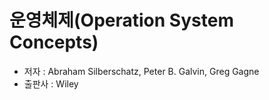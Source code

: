 # 운영체제(Operation System Concepts)

- 저자 : Abraham Silberschatz, Peter B. Galvin, Greg Gagne
- 출판사 : Wiley
